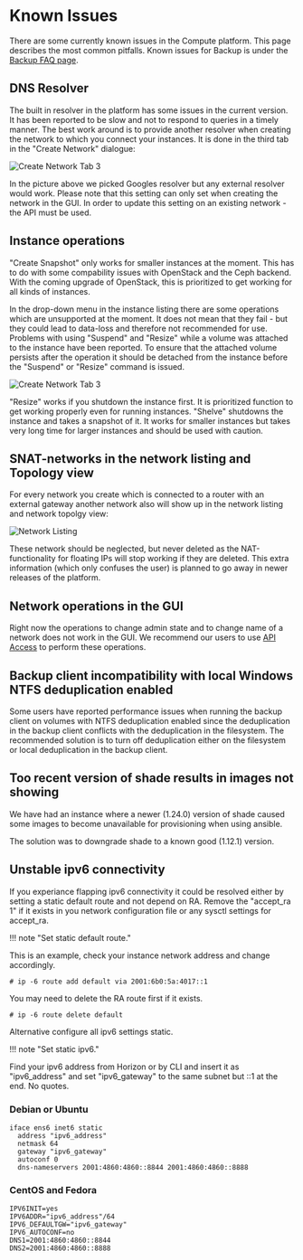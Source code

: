 # Known Issues

There are some currently known issues in the Compute platform. This page
describes the most common pitfalls. Known issues for Backup is under the [Backup
FAQ page](/backup/faq).

## DNS Resolver

The built in resolver in the platform has some issues in the current version.
It has been reported to be slow and not to respond to queries in a timely
manner. The best work around is to provide another resolver when creating the
network to which you connect your instances. It is done in the third tab in the
"Create Network" dialogue:

![Create Network Tab 3](/images/create-network-dia2.png)

In the picture above we picked Googles resolver but any external resolver would
work. Please note that this setting can only set when creating the network in
the GUI. In order to update this setting on an existing network - the API must
be used.

## Instance operations

"Create Snapshot" only works for smaller instances at the moment. This has to
do with some compability issues with OpenStack and the Ceph backend. With the
coming upgrade of OpenStack, this is prioritized to get working for all kinds
of instances.

In the drop-down menu in the instance listing there are some operations which
are unsupported at the moment. It does not mean that they fail - but they could
lead to data-loss and therefore not recommended for use. Problems with using
"Suspend" and "Resize" while a volume was attached to the instance have been
reported. To ensure that the attached volume persists after the operation it
should be detached from the instance before the "Suspend" or "Resize" command
is issued.

![Create Network Tab 3](/images/instance-dropdown.png)

"Resize" works if you shutdown the instance first. It is prioritized function
to get working properly even for running instances.  "Shelve" shutdowns the
instance and takes a snapshot of it. It works for smaller instances but takes
very long time for larger instances and should be used with caution.

## SNAT-networks in the network listing and Topology view

For every network you create which is connected to a router with an external
gateway another network also will show up in the network listing and network
topolgy view:

![Network Listing](/images/snat-network.png)

These network should be neglected, but never deleted as the NAT-functionality
for floating IPs will stop working if they are deleted. This extra information
(which only confuses the user) is planned to go away in newer releases of the
platform.

## Network operations in the GUI

Right now the operations to change admin state and to change name of a network
does not work in the GUI. We recommend our users to use [API
Access](/compute/api/) to perform these operations.


## Backup client incompatibility with local Windows NTFS deduplication enabled

Some users have reported performance issues when running the backup client on
volumes with NTFS deduplication enabled since the deduplication in the backup
client conflicts with the deduplication in the filesystem. The recommended solution
is to turn off deduplication either on the filesystem or local deduplication
in the backup client.

## Too recent version of shade results in images not showing

We have had an instance where a newer (1.24.0) version of shade caused some
images to become unavailable for provisioning when using ansible.

The solution was to downgrade shade to a known good (1.12.1) version.

## Unstable ipv6 connectivity

If you experiance flapping ipv6 connectivity it could be resolved either by
setting a static default route and not depend on RA.
Remove the "accept_ra 1" if it exists in you network configuration file or
any sysctl settings for accept_ra.

!!! note "Set static default route."

This is an example, check your instance network address and change accordingly.

`# ip -6 route add default via 2001:6b0:5a:4017::1`

You may need to delete the RA route first if it exists.

`# ip -6 route delete default`

Alternative configure all ipv6 settings static.

!!! note "Set static ipv6."

Find your ipv6 address from Horizon or by CLI and insert it as "ipv6_address"
and set "ipv6_gateway" to the same subnet but ::1 at the end. No quotes.

### Debian or Ubuntu

```
iface ens6 inet6 static
  address "ipv6_address"
  netmask 64
  gateway "ipv6_gateway"
  autoconf 0
  dns-nameservers 2001:4860:4860::8844 2001:4860:4860::8888
```

### CentOS and Fedora

```
IPV6INIT=yes
IPV6ADDR="ipv6_address"/64
IPV6_DEFAULTGW="ipv6_gateway"
IPV6_AUTOCONF=no
DNS1=2001:4860:4860::8844
DNS2=2001:4860:4860::8888
```
